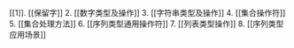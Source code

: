 [[1]]. [[保留字]]
2. [[数字类型及操作]]
3. [[字符串类型及操作]]
4. [[集合操作符]]
5. [[集合处理方法]]
6. [[序列类型通用操作符]]
7. [[列表类型操作]]
8. [[序列类型应用场景]]

